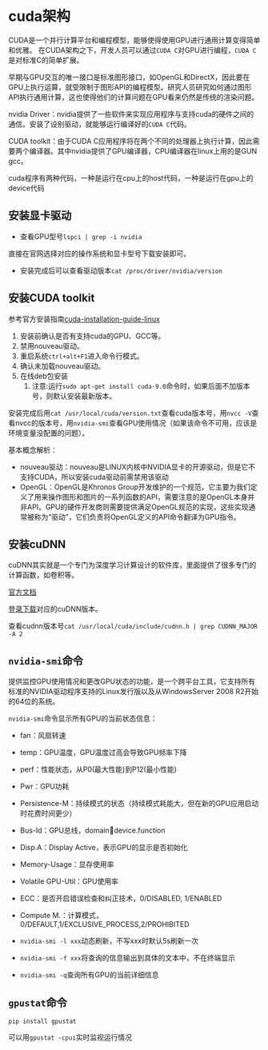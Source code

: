 # cuda架构

CUDA是一个并行计算平台和编程模型，能够使得使用GPU进行通用计算变得简单和优雅。
在CUDA架构之下，开发人员可以通过`CUDA C`对GPU进行编程，`CUDA C`是对标准C的简单扩展。

早期与GPU交互的唯一接口是标准图形接口，如OpenGL和DirectX，因此要在GPU上执行运算，就受限制于图形API的编程模型。研究人员研究如何通过图形API执行通用计算，这也使得他们的计算问题在GPU看来仍然是传统的渲染问题。

nvidia Driver：nvidia提供了一些软件来实现应用程序与支持cuda的硬件之间的通信。安装了设别驱动，就能够运行编译好的`CUDA C`代码。

CUDA toolkit：由于CUDA C应用程序将在两个不同的处理器上执行计算，因此需要两个编译器。其中nvidia提供了GPU编译器，CPU编译器在linux上用的是GUN gcc。

cuda程序有两种代码，一种是运行在cpu上的host代码，一种是运行在gpu上的device代码

## 安装显卡驱动

* 查看GPU型号`lspci | grep -i nvidia`

直接在官网选择对应的操作系统和显卡型号下载安装即可。

* 安装完成后可以查看驱动版本`cat /proc/driver/nvidia/version`

## 安装CUDA toolkit

参考官方安装指南[cuda-installation-guide-linux](https://docs.nvidia.com/cuda/cuda-installation-guide-linux/index.html)

1. 安装前确认是否有支持cuda的GPU、GCC等。
2. 禁用nouveau驱动。
3. 重启系统`ctrl+alt+F1`进入命令行模式。
4. 确认未加载nouveau驱动。
5. 在线deb包安装
   1. 注意:运行`sudo apt-get install cuda-9.0`命令时，如果后面不加版本号，则默认安装最新版本。

安装完成后用`cat /usr/local/cuda/version.txt`查看cuda版本号，用`nvcc -V`查看nvcc的版本号，用`nvidia-smi`查看GPU使用情况（如果该命令不可用，应该是环境变量没配置的问题）。

基本概念解析：
* nouveau驱动：nouveau是LINUX内核中NVIDIA显卡的开源驱动，但是它不支持CUDA，所以安装cuda驱动前需禁用该驱动
* OpenGL：OpenGL是Khronos Group开发维护的一个规范，它主要为我们定义了用来操作图形和图片的一系列函数的API，需要注意的是OpenGL本身并非API。GPU的硬件开发商则需要提供满足OpenGL规范的实现，这些实现通常被称为“驱动”，它们负责将OpenGL定义的API命令翻译为GPU指令。

## 安装cuDNN

cuDNN其实就是一个专门为深度学习计算设计的软件库，里面提供了很多专门的计算函数，如卷积等。

[官方文档](https://docs.nvidia.com/deeplearning/sdk/cudnn-install/#installlinux-tar)

[登录下载](https://developer.nvidia.com/rdp/cudnn-archive)对应的cuDNN版本。

查看cudnn版本号`cat /usr/local/cuda/include/cudnn.h | grep CUDNN_MAJOR -A 2`

## `nvidia-smi`命令

提供监控GPU使用情况和更改GPU状态的功能，是一个跨平台工具，它支持所有标准的NVIDIA驱动程序支持的Linux发行版以及从WindowsServer 2008 R2开始的64位的系统。

`nvidia-smi`命令显示所有GPU的当前状态信息：
* fan：风扇转速
* temp：GPU温度，GPU温度过高会导致GPU频率下降
* perf：性能状态，从P0(最大性能)到P12(最小性能)
* Pwr：GPU功耗
* Persistence-M：持续模式的状态（持续模式耗能大，但在新的GPU应用启动时花费时间更少）
* Bus-Id：GPU总线，domain:bus:device.function
* Disp.A：Display Active，表示GPU的显示是否初始化
* Memory-Usage：显存使用率
* Volatile GPU-Util：GPU使用率
* ECC：是否开启错误检查和纠正技术，0/DISABLED, 1/ENABLED
* Compute M.：计算模式，0/DEFAULT,1/EXCLUSIVE_PROCESS,2/PROHIBITED

* `nvidia-smi -l xxx`动态刷新，不写xxx时默认5s刷新一次
* `nvidia-smi -f xxx`将查询的信息输出到具体的文本中，不在终端显示
* `nvidia-smi -q`查询所有GPU的当前详细信息


## `gpustat`命令

`pip install gpustat`

可以用`gpustat -cpui`实时监视运行情况